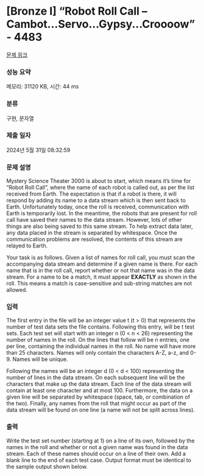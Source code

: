 # [Bronze I] “Robot Roll Call – Cambot...Servo...Gypsy...Croooow” - 4483 

[문제 링크](https://www.acmicpc.net/problem/4483) 

### 성능 요약

메모리: 31120 KB, 시간: 44 ms

### 분류

구현, 문자열

### 제출 일자

2024년 5월 31일 08:32:59

### 문제 설명

<p>Mystery Science Theater 3000 is about to start, which means it’s time for “Robot Roll Call”, where the name of each robot is called out, as per the list received from Earth. The expectation is that if a robot is there, it will respond by adding its name to a data stream which is then sent back to Earth. Unfortunately today, once the roll is received, communication with Earth is temporarily lost. In the meantime, the robots that are present for roll call have saved their names to the data stream. However, lots of other things are also being saved to this same stream. To help extract data later, any data placed in the stream is separated by whitespace. Once the communication problems are resolved, the contents of this stream are relayed to Earth.</p>

<p>Your task is as follows. Given a list of names for roll call, you must scan the accompanying data stream and determine if a given name is there. For each name that is in the roll call, report whether or not that name was in the data stream. For a name to be a match, it must appear <strong>EXACTLY</strong> as shown in the roll. This means a match is case-sensitive and sub-string matches are not allowed.</p>

### 입력 

 <p>The first entry in the file will be an integer value t (t > 0) that represents the number of test data sets the file contains. Following this entry, will be t test sets. Each test set will start with an integer n (0 < n < 26) representing the number of names in the roll. On the lines that follow will be n entries, one per line, containing the individual names in the roll. No name will have more than 25 characters. Names will only contain the characters A-Z, a-z, and 0-9. Names will be unique.</p>

<p>Following the names will be an integer d (0 < d < 100) representing the number of lines in the data stream. On each subsequent line will be the characters that make up the data stream. Each line of the data stream will contain at least one character and at most 100. Furthermore, the data on a given line will be separated by whitespace (space, tab, or combination of the two). Finally, any names from the roll that might occur as part of the data stream will be found on one line (a name will not be split across lines).</p>

### 출력 

 <p>Write the test set number (starting at 1) on a line of its own, followed by the names in the roll and whether or not a given name was found in the data stream. Each of these names should occur on a line of their own. Add a blank line to the end of each test case. Output format must be identical to the sample output shown below.</p>


